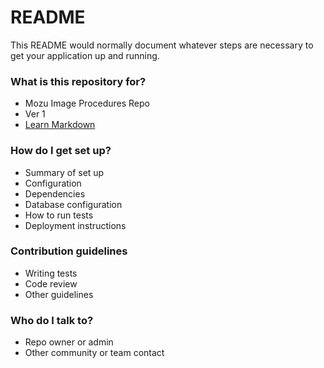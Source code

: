 # README #

This README would normally document whatever steps are necessary to get your application up and running.

### What is this repository for? ###

* Mozu Image Procedures Repo
* Ver 1
* [Learn Markdown](https://bitbucket.org/tutorials/markdowndemo)

### How do I get set up? ###

* Summary of set up
* Configuration
* Dependencies
* Database configuration
* How to run tests
* Deployment instructions

### Contribution guidelines ###

* Writing tests
* Code review
* Other guidelines

### Who do I talk to? ###

* Repo owner or admin
* Other community or team contact
